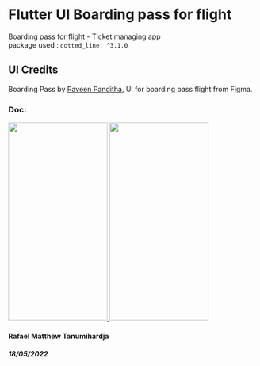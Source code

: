 # Flutter UI Boarding pass for flight

Boarding pass for flight - Ticket managing app
<br>
package used : `dotted_line: ^3.1.0`

## UI Credits
Boarding Pass by [Raveen Panditha](https://www.figma.com/@raveenpanditha), UI for boarding pass flight from Figma.

### Doc:
[<img src="https://user-images.githubusercontent.com/99629720/169004413-87a21c6e-0e77-4e30-9e28-f2e98f6c8dae.png" width="200" height="400"> ](https://www.figma.com/community/file/1107654148967082978)[<img src="https://user-images.githubusercontent.com/99629720/169003002-b81f1286-1e08-449d-a1b3-ac5b2d752342.png" width="200" height="400"> ](https://www.figma.com/community/file/1107654148967082978)

#### Rafael Matthew Tanumihardja 
##### 18/05/2022
